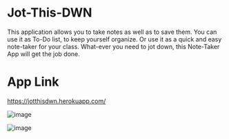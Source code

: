 # Jot-This-DWN 
This application allows you to take notes as well as to save them. You can use it as To-Do list, to keep yourself organize. Or use it as a quick and easy note-taker for your class. What-ever you need to jot down, this Note-Taker App will get the job done.

# App Link
https://jotthisdwn.herokuapp.com/ 

![image](https://awesomescreenshot.s3.amazonaws.com/image/2605718/20260892-b95841c671de8242ceb30e73318174ed.png?X-Amz-Algorithm=AWS4-HMAC-SHA256&X-Amz-Credential=AKIAJSCJQ2NM3XLFPVKA%2F20220117%2Fus-east-1%2Fs3%2Faws4_request&X-Amz-Date=20220117T053027Z&X-Amz-Expires=28800&X-Amz-SignedHeaders=host&X-Amz-Signature=e9fde7129079c5800b0ded5e3ea9253529fd9b64b9425b4e7f2b19a314d21e91)

![image](https://awesomescreenshot.s3.amazonaws.com/image/2605718/20261888-409a2948741b26699ca19736e673c877.png?X-Amz-Algorithm=AWS4-HMAC-SHA256&X-Amz-Credential=AKIAJSCJQ2NM3XLFPVKA%2F20220117%2Fus-east-1%2Fs3%2Faws4_request&X-Amz-Date=20220117T054820Z&X-Amz-Expires=28800&X-Amz-SignedHeaders=host&X-Amz-Signature=91fdffc11d2c89d2e6854e5f8d6bc8aa3cd2044f7aacd83a548a2d9dfe482e4b)